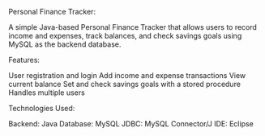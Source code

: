 Personal Finance Tracker:

A simple Java-based Personal Finance Tracker that allows users to record income and expenses, track balances, and check savings goals using MySQL as the backend database.

Features:

User registration and login
Add income and expense transactions
View current balance
Set and check savings goals with a stored procedure
Handles multiple users

Technologies Used:

Backend: Java
Database: MySQL
JDBC: MySQL Connector/J
IDE: Eclipse
